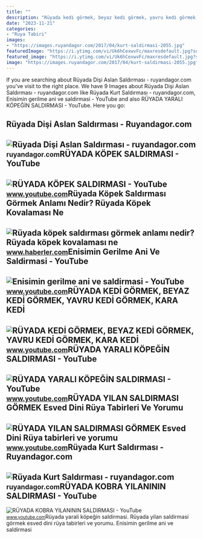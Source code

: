 ```yaml
---
title: ""
description: "Rüyada kedi̇ görmek, beyaz kedi̇ görmek, yavru kedi̇ görmek, kara kedi̇"
date: "2023-11-21"
categories:
- "Ruya Tabiri"
images:
- "https://images.ruyandagor.com/2017/04/kurt-saldirmasi-2055.jpg"
featuredImage: "https://i.ytimg.com/vi/Uk6hCexwvFc/maxresdefault.jpg?sqp=-oaymwEmCIAKENAF8quKqQMa8AEB-AHUBoAC4AOKAgwIABABGEkgTyhlMA8=&amp;rs=AOn4CLCGfBDJ-nmcOvsw1NdAzbOcUmWC3A"
featured_image: "https://i.ytimg.com/vi/Uk6hCexwvFc/maxresdefault.jpg?sqp=-oaymwEmCIAKENAF8quKqQMa8AEB-AHUBoAC4AOKAgwIABABGEkgTyhlMA8=&amp;rs=AOn4CLCGfBDJ-nmcOvsw1NdAzbOcUmWC3A"
image: "https://images.ruyandagor.com/2017/04/kurt-saldirmasi-2055.jpg"
---
```


If you are searching about Rüyada Dişi Aslan Saldırması - ruyandagor.com you've visit to the right place. We have 9 Images about Rüyada Dişi Aslan Saldırması - ruyandagor.com like Rüyada Kurt Saldırması - ruyandagor.com, Enisimin gerilme ani ve saldirmasi - YouTube and also RÜYADA YARALI KÖPEĞİN SALDIRMASI - YouTube. Here you go:

Rüyada Dişi Aslan Saldırması - Ruyandagor.com
---------------------------------------------

 ![Rüyada Dişi Aslan Saldırması - ruyandagor.com](https://images.ruyandagor.com/2017/05/disi-aslan-saldirmasi-2018.jpg) <small>ruyandagor.com</small>RÜYADA KÖPEK SALDIRMASI - YouTube
---------------------------------

 ![RÜYADA KÖPEK SALDIRMASI - YouTube](https://i.ytimg.com/vi/Vf0rmOxWGBg/maxresdefault.jpg) <small>www.youtube.com</small>Rüyada Köpek Saldırması Görmek Anlamı Nedir? Rüyada Köpek Kovalaması Ne
-----------------------------------------------------------------------

 ![Rüyada köpek saldırması görmek anlamı nedir? Rüyada köpek kovalaması ne](https://i.hbrcdn.com/haber/2020/12/08/ruyada-kopek-saldirmasi-ne-anlama-gelir-ruyada-13787495_5309_amp.jpg) <small>www.haberler.com</small>Enisimin Gerilme Ani Ve Saldirmasi - YouTube
--------------------------------------------

 ![Enisimin gerilme ani ve saldirmasi - YouTube](https://i.ytimg.com/vi/1fbE1eZPsRA/maxresdefault.jpg?sqp=-oaymwEmCIAKENAF8quKqQMa8AEB-AHIAYAC6AKKAgwIABABGGUgVihAMA8=&rs=AOn4CLBVTp-Wx66FkgWQxemppEcr9q2mHQ) <small>www.youtube.com</small>RÜYADA KEDİ GÖRMEK, BEYAZ KEDİ GÖRMEK, YAVRU KEDİ GÖRMEK, KARA KEDİ
-------------------------------------------------------------------

 ![RÜYADA KEDİ GÖRMEK, BEYAZ KEDİ GÖRMEK, YAVRU KEDİ GÖRMEK, KARA KEDİ](https://i.ytimg.com/vi/Nnn-ldFZoe4/maxresdefault.jpg) <small>www.youtube.com</small>RÜYADA YARALI KÖPEĞİN SALDIRMASI - YouTube
------------------------------------------

 ![RÜYADA YARALI KÖPEĞİN SALDIRMASI - YouTube](https://i.ytimg.com/vi/RAhKahvlrb8/maxresdefault.jpg) <small>www.youtube.com</small>RÜYADA YILAN SALDIRMASI GÖRMEK Esved Dini Rüya Tabirleri Ve Yorumu
------------------------------------------------------------------

 ![RÜYADA YILAN SALDIRMASI GÖRMEK Esved Dini Rüya tabirleri ve yorumu](https://i.ytimg.com/vi/Uk6hCexwvFc/maxresdefault.jpg?sqp=-oaymwEmCIAKENAF8quKqQMa8AEB-AHUBoAC4AOKAgwIABABGEkgTyhlMA8=&rs=AOn4CLCGfBDJ-nmcOvsw1NdAzbOcUmWC3A) <small>www.youtube.com</small>Rüyada Kurt Saldırması - Ruyandagor.com
---------------------------------------

 ![Rüyada Kurt Saldırması - ruyandagor.com](https://images.ruyandagor.com/2017/04/kurt-saldirmasi-2055.jpg) <small>ruyandagor.com</small>RÜYADA KOBRA YILANININ SALDIRMASI - YouTube
-------------------------------------------

 ![RÜYADA KOBRA YILANININ SALDIRMASI - YouTube](https://i.ytimg.com/vi/pcSyZmpn5n0/maxresdefault.jpg) <small>www.youtube.com</small>Rüyada yarali köpeği̇n saldirmasi. Rüyada yilan saldirmasi görmek esved dini rüya tabirleri ve yorumu. Enisimin gerilme ani ve saldirmasi

